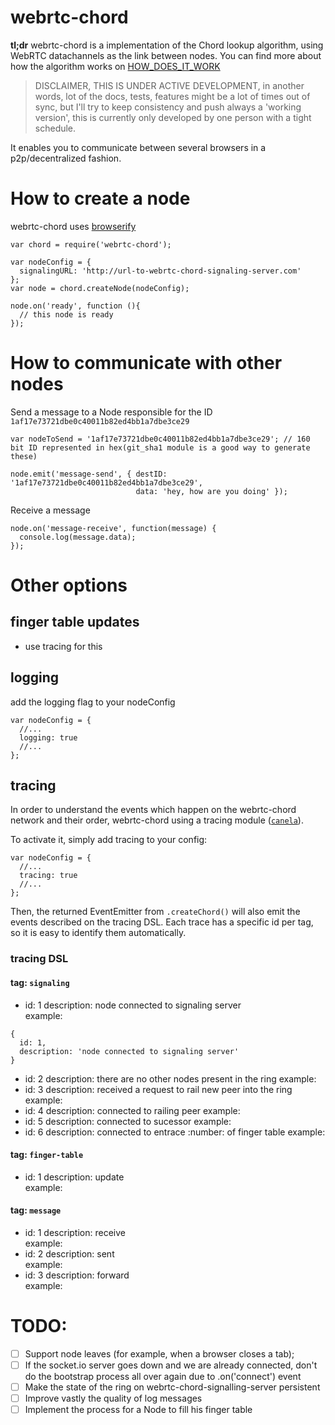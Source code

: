 webrtc-chord
=======================================

**tl;dr** webrtc-chord is a implementation of the Chord lookup algorithm, using WebRTC datachannels as the link between nodes. You can find more about how the algorithm works on [HOW_DOES_IT_WORK](/HOW_DOES_IT_WORD.md)

> DISCLAIMER, THIS IS UNDER ACTIVE DEVELOPMENT, in another words, lot of the docs, tests, features might be a lot of times out of sync, but I'll try to keep consistency and push always a 'working version', this is currently only developed by one person with a tight schedule.


It enables you to communicate between several browsers in a p2p/decentralized fashion.

# How to create a node

  webrtc-chord uses [browserify](http://browserify.org/)

  ```
  var chord = require('webrtc-chord');

  var nodeConfig = {
    signalingURL: 'http://url-to-webrtc-chord-signaling-server.com'
  };
  var node = chord.createNode(nodeConfig);

  node.on('ready', function (){
    // this node is ready
  });
  ```

# How to communicate with other nodes


  Send a message to a Node responsible for the ID `1af17e73721dbe0c40011b82ed4bb1a7dbe3ce29`

  ```
  var nodeToSend = '1af17e73721dbe0c40011b82ed4bb1a7dbe3ce29'; // 160 bit ID represented in hex(git_sha1 module is a good way to generate these)

  node.emit('message-send', { destID: '1af17e73721dbe0c40011b82ed4bb1a7dbe3ce29', 
                              data: 'hey, how are you doing' });
  ```

  Receive a message
  ```
  node.on('message-receive', function(message) {
    console.log(message.data);
  });
  ```

# Other options

## finger table updates
  - use tracing for this


## logging

  add the logging flag to your nodeConfig

  ```
  var nodeConfig = {
    //...
    logging: true
    //...
  };
  ```

## tracing

  In order to understand the events which happen on the webrtc-chord network and their order, webrtc-chord using a tracing module ([`canela`](https://github.com/diasdavid/canela)).

  To activate it, simply add tracing to your config:

  ```
  var nodeConfig = {
    //...
    tracing: true
    //...
  };
  ```

  Then, the returned EventEmitter from `.createChord()` will also emit the events described on the tracing DSL. Each trace has a specific id per tag, so it is easy to identify them automatically.

### tracing DSL

#### tag: `signaling`
  - id: 1    description: node connected to signaling server    
  example: 
  ```
  {
    id: 1,
    description: 'node connected to signaling server'
  }
  ```
  - id: 2    description: there are no other nodes present in the ring
  example:
  - id: 3    description: received a request to rail new peer into the ring
  example:
  - id: 4    description: connected to railing peer
  example:
  - id: 5    description: connected to sucessor 
  example:
  - id: 6    description: connected to entrace :number: of finger table
  example:

#### tag: `finger-table`
  - id: 1    description: update    
  example:

#### tag: `message`
  - id: 1    description: receive   
  example:
  - id: 2    description: sent    
  example:
  - id: 3    description: forward    
  example:


# TODO: 

- [ ] Support node leaves (for example, when a browser closes a tab); 
- [ ] If the socket.io server goes down and we are already connected, don't do the bootstrap process all over again due to .on('connect') event
- [ ] Make the state of the ring on webrtc-chord-signalling-server persistent
- [ ] Improve vastly the quality of log messages
- [ ] Implement the process for a Node to fill his finger table
